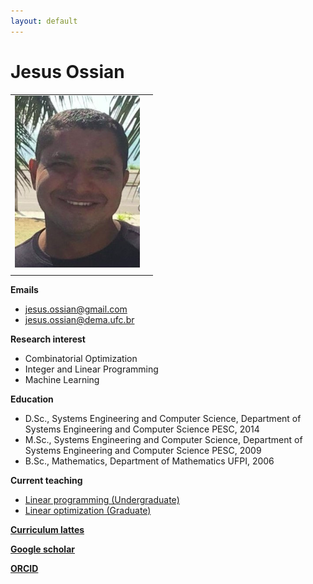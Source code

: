 ```yaml
---
layout: default
---
```


# Jesus Ossian


| | |
|:-------------|:------------------|
| <img src="/assets/images/jossian.png" width="200" height="275"> |  |
| | |



**Emails**
- jesus.ossian@gmail.com
- jesus.ossian@dema.ufc.br

**Research interest**
- Combinatorial Optimization
- Integer and Linear Programming
- Machine Learning

**Education**
- D.Sc., Systems Engineering and Computer Science, Department of Systems Engineering and Computer Science PESC, 2014
- M.Sc., Systems Engineering and Computer Science, Department of Systems Engineering and Computer Science PESC, 2009
- B.Sc., Mathematics, Department of Mathematics UFPI, 2006

**Current teaching**
- [Linear programming (Undergraduate)](https://sites.google.com/site/jesusossian/cc0263?authuser=0)
- [Linear optimization (Graduate)](https://sites.google.com/site/jesusossian/ccp9001?authuser=0)


[**Curriculum lattes**](http://www.google.com/url?q=http%3A%2F%2Flattes.cnpq.br%2F4282182643218971&sa=D&sntz=1&usg=AOvVaw015zc8s71knsTck1lBcN-R)

[**Google scholar**](https://scholar.google.com.br/citations?user=QJoIO_cAAAAJ&hl=pt-BR)

[**ORCID**](https://www.google.com/url?q=https%3A%2F%2Forcid.org%2F0000-0003-4475-2290&sa=D&sntz=1&usg=AOvVaw3JV11rDuu4lrgV5tbds25U)

